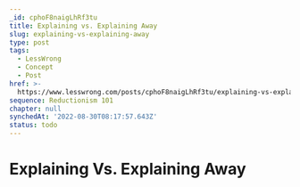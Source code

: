 ```yaml
---
_id: cphoF8naigLhRf3tu
title: Explaining vs. Explaining Away
slug: explaining-vs-explaining-away
type: post
tags:
  - LessWrong
  - Concept
  - Post
href: >-
  https://www.lesswrong.com/posts/cphoF8naigLhRf3tu/explaining-vs-explaining-away
sequence: Reductionism 101
chapter: null
synchedAt: '2022-08-30T08:17:57.643Z'
status: todo
---
```


# Explaining Vs. Explaining Away
